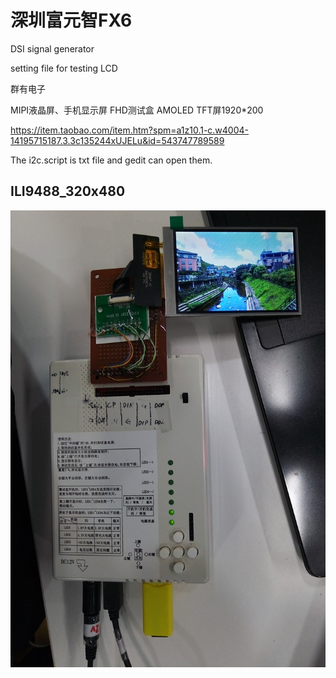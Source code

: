 # 深圳富元智FX6

DSI signal generator

setting file for testing LCD


群有电子

MIPI液晶屏、手机显示屏 FHD测试盒 AMOLED TFT屏1920*200

https://item.taobao.com/item.htm?spm=a1z10.1-c.w4004-14195715187.3.3c135244xUJELu&id=543747789589

The i2c.script is txt file and gedit can open them.

## ILI9488_320x480
![pic](ILI9488_320x480/P_20220328_164053_1.jpg) <BR>
